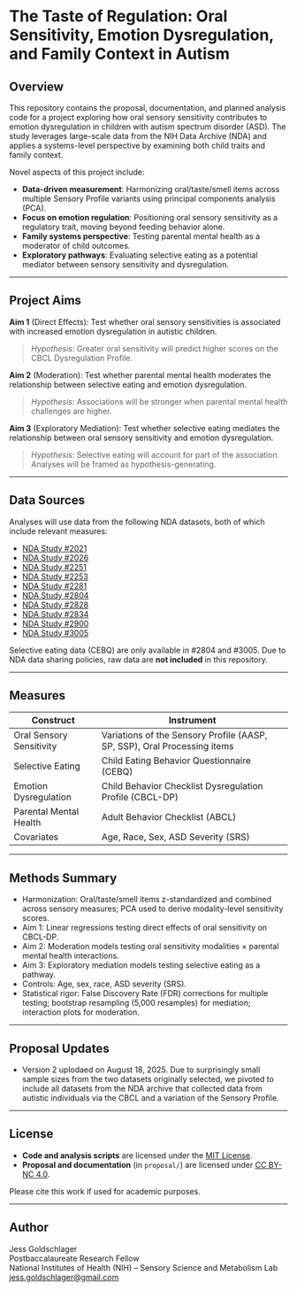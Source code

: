 # The Taste of Regulation: Oral Sensitivity, Emotion Dysregulation, and Family Context in Autism

## Overview

This repository contains the proposal, documentation, and planned analysis code for a project exploring how oral sensory sensitivity contributes to emotion dysregulation in children with autism spectrum disorder (ASD). The study leverages large-scale data from the NIH Data Archive (NDA) and applies a systems-level perspective by examining both child traits and family context.

Novel aspects of this project include:
- **Data-driven measurement**: Harmonizing oral/taste/smell items across multiple Sensory Profile variants using principal components analysis (PCA).
- **Focus on emotion regulation**: Positioning oral sensory sensitivity as a regulatory trait, moving beyond feeding behavior alone.
- **Family systems perspective**: Testing parental mental health as a moderator of child outcomes.
- **Exploratory pathways**: Evaluating selective eating as a potential mediator between sensory sensitivity and dysregulation.

---

## Project Aims

**Aim 1** (Direct Effects): Test whether oral sensory sensitivities is associated with increased emotion dysregulation in autistic children.  
> _Hypothesis_: Greater oral sensitivity will predict higher scores on the CBCL Dysregulation Profile.

**Aim 2** (Moderation): Test whether parental mental health moderates the relationship between selective eating and emotion dysregulation. 
> _Hypothesis_: Associations will be stronger when parental mental health challenges are higher.

**Aim 3** (Exploratory Mediation): Test whether selective eating mediates the relationship between oral sensory sensitivity and emotion dysregulation.   
> _Hypothesis_: Selective eating will account for part of the association. Analyses will be framed as hypothesis-generating.

---

## Data Sources

Analyses will use data from the following NDA datasets, both of which include relevant measures:
- [NDA Study #2021](https://nda.nih.gov/edit_collection.html?id=2021)
- [NDA Study #2026](https://nda.nih.gov/edit_collection.html?id=2026)
- [NDA Study #2251](https://nda.nih.gov/edit_collection.html?id=2251)
- [NDA Study #2253](https://nda.nih.gov/edit_collection.html?id=2253)
- [NDA Study #2281](https://nda.nih.gov/edit_collection.html?id=2281)
- [NDA Study #2804](https://nda.nih.gov/edit_collection.html?id=2804)
- [NDA Study #2828](https://nda.nih.gov/edit_collection.html?id=2828)
- [NDA Study #2834](https://nda.nih.gov/edit_collection.html?id=2834)
- [NDA Study #2900](https://nda.nih.gov/edit_collection.html?id=2900)
- [NDA Study #3005](https://nda.nih.gov/edit_collection.html?id=3005)

Selective eating data (CEBQ) are only available in #2804 and #3005.
Due to NDA data sharing policies, raw data are **not included** in this repository.

---

## Measures

| Construct               | Instrument                                |
|------------------------|--------------------------------------------|
| Oral Sensory Sensitivity | Variations of the Sensory Profile (AASP, SP, SSP), Oral Processing items |
| Selective Eating        | Child Eating Behavior Questionnaire (CEBQ) |
| Emotion Dysregulation   | Child Behavior Checklist Dysregulation Profile (CBCL-DP) |
| Parental Mental Health  | Adult Behavior Checklist (ABCL)            |
| Covariates              | Age, Race, Sex, ASD Severity (SRS)           |


---

## Methods Summary
- Harmonization: Oral/taste/smell items z-standardized and combined across sensory measures; PCA used to derive modality-level sensitivity scores.
- Aim 1: Linear regressions testing direct effects of oral sensitivity on CBCL-DP.
- Aim 2: Moderation models testing oral sensitivity modalities × parental mental health interactions.
- Aim 3: Exploratory mediation models testing selective eating as a pathway.
- Controls: Age, sex, race, ASD severity (SRS).
- Statistical rigor: False Discovery Rate (FDR) corrections for multiple testing; bootstrap resampling (5,000 resamples) for mediation; interaction plots for moderation.

---

## Proposal Updates
- Version 2 uplodaed on August 18, 2025. Due to surprisingly small sample sizes from the two datasets originally selected, we pivoted to include all datasets from the NDA archive that collected data from autistic individuals via the CBCL and a variation of the Sensory Profile. 

---

## License

- **Code and analysis scripts** are licensed under the [MIT License](https://opensource.org/licenses/MIT).
- **Proposal and documentation** (in `proposal/`) are licensed under [CC BY-NC 4.0](https://creativecommons.org/licenses/by-nc/4.0/).

Please cite this work if used for academic purposes.

---

## Author

Jess Goldschlager  
Postbaccalaureate Research Fellow  
National Institutes of Health (NIH) – Sensory Science and Metabolism Lab  
[jess.goldschlager@gmail.com](mailto:jess.goldschlager@gmail.com)

